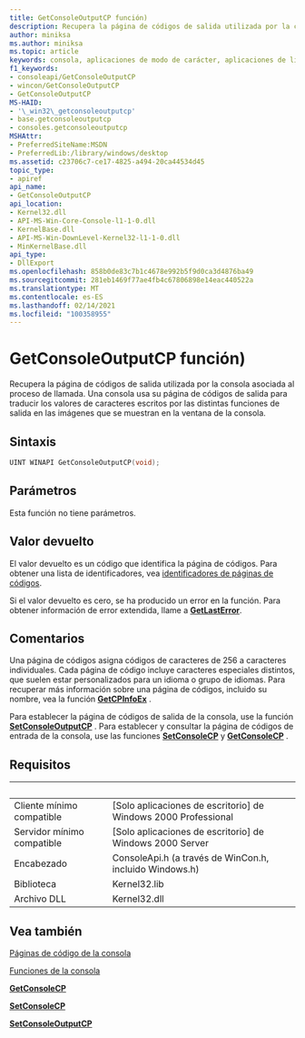 ```yaml
---
title: GetConsoleOutputCP función)
description: Recupera la página de códigos de salida utilizada por la consola asociada al proceso de llamada.
author: miniksa
ms.author: miniksa
ms.topic: article
keywords: consola, aplicaciones de modo de carácter, aplicaciones de línea de comandos, aplicaciones de terminal, API de consola
f1_keywords:
- consoleapi/GetConsoleOutputCP
- wincon/GetConsoleOutputCP
- GetConsoleOutputCP
MS-HAID:
- '\_win32\_getconsoleoutputcp'
- base.getconsoleoutputcp
- consoles.getconsoleoutputcp
MSHAttr:
- PreferredSiteName:MSDN
- PreferredLib:/library/windows/desktop
ms.assetid: c23706c7-ce17-4825-a494-20ca44534d45
topic_type:
- apiref
api_name:
- GetConsoleOutputCP
api_location:
- Kernel32.dll
- API-MS-Win-Core-Console-l1-1-0.dll
- KernelBase.dll
- API-MS-Win-DownLevel-Kernel32-l1-1-0.dll
- MinKernelBase.dll
api_type:
- DllExport
ms.openlocfilehash: 858b0de83c7b1c4678e992b5f9d0ca3d4876ba49
ms.sourcegitcommit: 281eb1469f77ae4fb4c67806898e14eac440522a
ms.translationtype: MT
ms.contentlocale: es-ES
ms.lasthandoff: 02/14/2021
ms.locfileid: "100358955"
---
```

# <a name="getconsoleoutputcp-function"></a>GetConsoleOutputCP función)

Recupera la página de códigos de salida utilizada por la consola asociada al proceso de llamada. Una consola usa su página de códigos de salida para traducir los valores de caracteres escritos por las distintas funciones de salida en las imágenes que se muestran en la ventana de la consola.

## <a name="syntax"></a>Sintaxis

```C
UINT WINAPI GetConsoleOutputCP(void);
```

## <a name="parameters"></a>Parámetros

Esta función no tiene parámetros.

## <a name="return-value"></a>Valor devuelto

El valor devuelto es un código que identifica la página de códigos. Para obtener una lista de identificadores, vea [identificadores de páginas de códigos](/windows/win32/intl/code-page-identifiers).

Si el valor devuelto es cero, se ha producido un error en la función. Para obtener información de error extendida, llame a [**GetLastError**](/windows/win32/api/errhandlingapi/nf-errhandlingapi-getlasterror).

## <a name="remarks"></a>Comentarios

Una página de códigos asigna códigos de caracteres de 256 a caracteres individuales. Cada página de código incluye caracteres especiales distintos, que suelen estar personalizados para un idioma o grupo de idiomas. Para recuperar más información sobre una página de códigos, incluido su nombre, vea la función [**GetCPInfoEx**](/windows/win32/api/winnls/nf-winnls-getcpinfoexa) .

Para establecer la página de códigos de salida de la consola, use la función [**SetConsoleOutputCP**](setconsoleoutputcp.md) . Para establecer y consultar la página de códigos de entrada de la consola, use las funciones [**SetConsoleCP**](setconsolecp.md) y [**GetConsoleCP**](getconsolecp.md) .

## <a name="requirements"></a>Requisitos

| &nbsp; | &nbsp; |
|-|-|
| Cliente mínimo compatible | \[Solo aplicaciones de escritorio\] de Windows 2000 Professional |
| Servidor mínimo compatible | \[Solo aplicaciones de escritorio\] de Windows 2000 Server |
| Encabezado | ConsoleApi.h (a través de WinCon.h, incluido Windows.h) |
| Biblioteca | Kernel32.lib |
| Archivo DLL | Kernel32.dll |

## <a name="see-also"></a>Vea también

[Páginas de código de la consola](console-code-pages.md)

[Funciones de la consola](console-functions.md)

[**GetConsoleCP**](getconsolecp.md)

[**SetConsoleCP**](setconsolecp.md)

[**SetConsoleOutputCP**](setconsoleoutputcp.md)